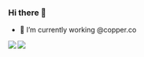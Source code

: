 ### Hi there 👋

- 🔭 I’m currently working @copper.co


<a id="stats" href="https://github.com/HmFlashy/HmFlashy">
  <img align="left" src="https://readme-stats-bknaiubgs-hmflashys-projects.vercel.app/api?username=HmFlashy" />
</a>
<a id="languages" href="https://github.com/HmFlashy/HmFlashy">
  <img src="https://readme-stats-bknaiubgs-hmflashys-projects.vercel.app/api/top-langs/?username=HmFlashy&theme=dark&layout=compact" />
</a>
